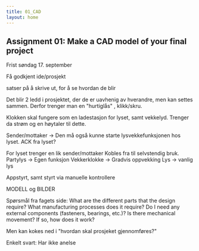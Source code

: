 ```yaml
---
title: 01_CAD
layout: home
---
```


## Assignment 01: Make a CAD model of your final project

Frist søndag 17. september

Få godkjent ide/prosjekt

satser på å skrive ut, for å se hvordan de blir

Det blir 2 ledd i prosjektet, der de er uavhenig av hverandre, men kan settes sammen.
Derfor trenger man en "hurtiglås" , klikk/skru.

Klokken skal fungere som en ladestasjon for lyset, samt vekkelyd.
Trenger da strøm og en høytaler til dette.

Sender/mottaker      -> Den må også kunne starte lysvekkefunksjonen hos lyset.
ACK fra lyset?

For lyset trenger en lik sender/mottaker
Kobles fra til selvstendig bruk.
Partylys        -> Egen funksjon
Vekkerklokke    -> Gradvis oppvekking
Lys             -> vanlig lys


Appstyrt, samt styrt via manuelle kontrollere

MODELL og BILDER


Spørsmål fra fagets side:
    What are the different parts that the design require?
    What manufacturing processes does it require?
    Do I need any external components (fasteners, bearings, etc.)?
    Is there mechanical movement? If so, how does it work?


Men kan kokes ned i "hvordan skal prosjeket gjennomføres?"

Enkelt svart: Har ikke anelse
